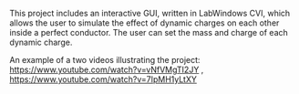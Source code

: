 This project includes an interactive GUI, written in LabWindows CVI, which allows the user to simulate 
the effect of dynamic charges on each other inside a perfect conductor. The user can set the mass and charge of each 
dynamic charge.

An example of a two videos illustrating the project: https://www.youtube.com/watch?v=vNfVMgTI2JY    ,        https://www.youtube.com/watch?v=7IpMH1yLtXY
